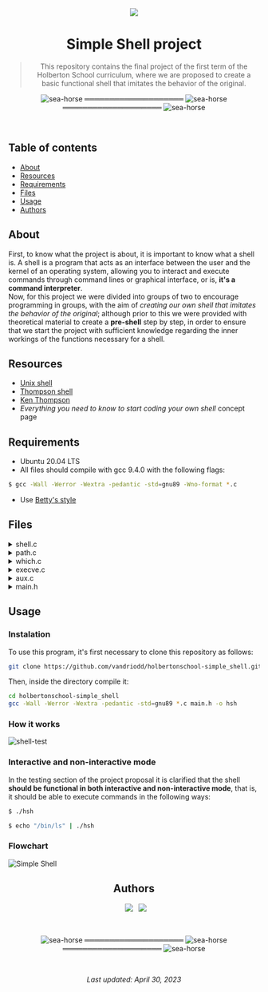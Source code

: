 <div align="center">

<img src="https://apply.holbertonschool.com/holberton-logo.png" />
<h1> Simple Shell project </h1>

> This repository contains the final project of the first term of the Holberton School curriculum, where we are proposed to create a basic functional shell that imitates the behavior of the original.

</div>

<div align="center">

![sea-horse](https://user-images.githubusercontent.com/110431271/229328604-b8c19c26-54e9-48d6-946f-91b0337deece.png) ════════════════════ ![sea-horse](https://user-images.githubusercontent.com/110431271/229328604-b8c19c26-54e9-48d6-946f-91b0337deece.png) ════════════════════ ![sea-horse](https://user-images.githubusercontent.com/110431271/229328604-b8c19c26-54e9-48d6-946f-91b0337deece.png)

</div>

<br>

## Table of contents
* [About](#about)
* [Resources](#resources)
* [Requirements](#requirements)
* [Files](#files)
* [Usage](#usage)
* [Authors](#authors)

## About 
First, to know what the project is about, it is important to know what a shell is. A shell is a program that acts as an interface between the user and the kernel of an operating system, allowing you to interact and execute commands through command lines or graphical interface, or is, **it's a command interpreter**.
<br>
Now, for this project we were divided into groups of two to encourage programming in groups, with the aim of *creating our own shell that imitates the behavior of the original*; although prior to this we were provided with theoretical material to create a **pre-shell** step by step, in order to ensure that we start the project with sufficient knowledge regarding the inner workings of the functions necessary for a shell.

## Resources
* [Unix shell](https://en.wikipedia.org/wiki/Unix_shell)
* [Thompson shell](https://en.wikipedia.org/wiki/Thompson_shell)
* [Ken Thompson](https://en.wikipedia.org/wiki/Ken_Thompson)
* *Everything you need to know to start coding your own shell* concept page

## Requirements
* Ubuntu 20.04 LTS
* All files should compile with gcc 9.4.0 with the following flags:
```bash
$ gcc -Wall -Werror -Wextra -pedantic -std=gnu89 -Wno-format *.c
```
* Use [Betty's style](https://github.com/holbertonschool/Betty/wiki)

## Files

<details>
<summary>shell.c</summary>
The main function for the shell. Contains function call for all other functions.
</details>

<details>
<summary>path.c</summary>
Contains _getenv which retrieves a specific environmental variable from “environ”, and tokenize, a function for tokenization with strtok.
</details>

<details>
<summary>which.c</summary>
Generates the full path of a function, concatenating a specific part of PATH environmental variable according to the function alias it takes as an argument.
</details>

<details>
<summary>execve.c</summary>
Forks the parent process and executes the function requested on the input.
</details>

<details>
<summary>aux.c</summary>
Contains auxiliar functions used in the previously explained functions.
</details>

<details>
<summary>main.h</summary>
Header file, containing all the prototypes of the previously explained functions, macro definitions, libraries call, and the environ variable.
</details>

## Usage
### Instalation
To use this program, it's first necessary to clone this repository as follows:
```bash
git clone https://github.com/vandriodd/holbertonschool-simple_shell.git
```
Then, inside the directory compile it:
```bash
cd holbertonschool-simple_shell
gcc -Wall -Werror -Wextra -pedantic -std=gnu89 *.c main.h -o hsh
```

### How it works
![shell-test](https://user-images.githubusercontent.com/110431271/235328103-f701ba7f-d698-4c5d-822d-2eeeadbb43db.gif)

### Interactive and non-interactive mode
In the testing section of the project proposal it is clarified that the shell **should be functional in both interactive and non-interactive mode**, that is, it should be able to execute commands in the following ways:

```bash
$ ./hsh
```
```bash
$ echo "/bin/ls" | ./hsh
```

### Flowchart
![Simple Shell](https://user-images.githubusercontent.com/110431271/235359201-34246756-98c8-44b0-ada9-df60988ecd5e.jpg)

<div align="center">

## Authors
  
&ensp;[<img src="https://img.shields.io/badge/vandriodd-%23121011.svg?style=for-the-badge&logo=github&logoColor=white">](https://github.com/vandriodd)
&ensp;[<img src="https://img.shields.io/badge/gonzalopedernera-%23121011.svg?style=for-the-badge&logo=github&logoColor=white">](https://github.com/gonzalopedernera)

<br>

![sea-horse](https://user-images.githubusercontent.com/110431271/229328604-b8c19c26-54e9-48d6-946f-91b0337deece.png) ════════════════════ ![sea-horse](https://user-images.githubusercontent.com/110431271/229328604-b8c19c26-54e9-48d6-946f-91b0337deece.png) ════════════════════ ![sea-horse](https://user-images.githubusercontent.com/110431271/229328604-b8c19c26-54e9-48d6-946f-91b0337deece.png)

<br>

_Last updated: April 30, 2023_

</div>
